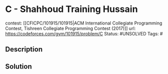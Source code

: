 # C - Shahhoud Training Hussain

contest: [[CFICPC/101915/101915|ACM International Collegiate Programming Contest, Tishreen Collegiate Programming Contest (2017)]]
url: https://codeforces.com/gym/101915/problem/C
Status: #UNSOLVED
Tags: #

## Description

## Solution

